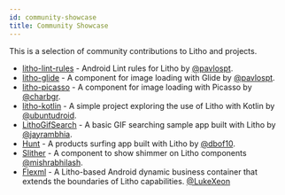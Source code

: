 ```yaml
---
id: community-showcase
title: Community Showcase
---
```


This is a selection of community contributions to Litho and projects.

- [litho-lint-rules](https://github.com/pavlospt/litho-lint-rules) - Android
  Lint rules for Litho by [@pavlospt](https://github.com/pavlospt).
- [litho-glide](https://github.com/pavlospt/litho-glide) - A component for image
  loading with Glide by [@pavlospt](https://github.com/pavlospt).
- [litho-picasso](https://github.com/charbgr/litho-picasso) - A component for
  image loading with Picasso by [@charbgr](https://github.com/charbgr).
- [litho-kotlin](https://github.com/ubuntudroid/litho-kotlin) - A simple project
  exploring the use of Litho with Kotlin by
  [@ubuntudroid](https://github.com/ubuntudroid).
- [LithoGifSearch](https://github.com/jayrambhia/LithoGifSearch) - A basic GIF
  searching sample app built with Litho by
  [@jayrambhia](https://github.com/jayrambhia/LithoGifSearch).
- [Hunt](https://github.com/dbof10/hunt-android) - A products surfing app built with Litho by
  [@dbof10](https://github.com/dbof10/hunt-android).
- [Slither](https://github.com/mishrabhilash/slither) - A component to show shimmer on Litho components
  [@mishrabhilash](https://github.com/mishrabhilash).
- [Flexml](https://github.com/sanyuankexie/Flexml) - A Litho-based Android dynamic business container that extends the boundaries of Litho capabilities. [@LukeXeon](https://github.com/LukeXeon)
